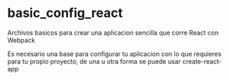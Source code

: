 # basic_config_react
Archivos basicos para crear una aplicacion sencilla que corre React con Webpack

Es necesario una base para configurar tu aplicacion con lo que requieres para tu propio proyecto, de una u otra forma se puede usar create-react-app

